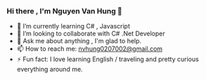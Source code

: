 ###  Hi there , I'm Nguyen Van Hung 👋

- 🌱 I’m currently learning C# , Javascript
- 👯 I’m looking to collaborate with C# .Net Developer
- 💬 Ask me about anything , I'm glad to help.
- 📫 How to reach me: nvhung0207002@gmail.com
- ⚡ Fun fact: I love learning English / traveling and pretty curious everything around me.

